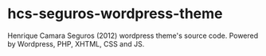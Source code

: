 # hcs-seguros-wordpress-theme
Henrique Camara Seguros (2012) wordpress theme's source code. Powered by Wordpress, PHP, XHTML, CSS and JS.
